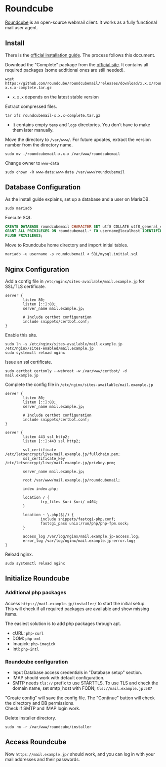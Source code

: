 # Roundcube

[Roundcube](https://roundcube.net/) is an open-source webmail client. It works as a fully functional mail user agent.

## Install

There is the [official installation guide](https://github.com/roundcube/roundcubemail/wiki/Installation). The process follows this document.

Download the "Complete" package from the [official site](https://roundcube.net/download/). It contains all required packages (some additional ones are still needed).

```console
wget https://github.com/roundcube/roundcubemail/releases/download/x.x.x/roundcubemail-x.x.x-complete.tar.gz
```

- `x.x.x` depends on the latest stable version

Extract compressed files.

```console
tar xfz roundcubemail-x.x.x-complete.tar.gz
```

- It contains empty `temp` and `logs` directories. You don't have to make them later manually.

Move the directory to `/var/www/`. For future updates, extract the version number from the directory name.

```console
sudo mv ./roundcubemail-x.x.x /var/www/roundcubemail
```

Change owner to `www-data`

```console
sudo chown -R www-data:www-data /var/www/roundcubemail
```

## Database Configuration

As the install guide explains, set up a database and a user on MariaDB.

```console
sudo mariadb
```

Execute SQL.

```sql
CREATE DATABASE roundcubemail CHARACTER SET utf8 COLLATE utf8_general_ci;
GRANT ALL PRIVILEGES ON roundcubemail.* TO username@localhost IDENTIFIED BY 'password';
FLUSH PRIVILEGES;
```

Move to Roundcube home directory and import initial tables.

```console
mariadb -u username -p roundcubemail < SQL/mysql.initial.sql
```

## Nginx Configuration

Add a config file in `/etc/nginx/sites-available/mail.example.jp` for SSL/TLS certificate.

```nginx
server {
        listen 80;
        listen [::]:80;
        server_name mail.example.jp;

        # Include certbot configuration
        include snippets/certbot.conf;
}
```

Enable this site.

```console
sudo ln -s /etc/nginx/sites-available/mail.example.jp /etc/nginx/sites-enabled/mail.example.jp
sudo systemctl reload nginx
```

Issue an ssl certificate.

```console
sudo certbot certonly --webroot -w /var/www/certbot/ -d mail.example.jp
```

Complete the config file in `/etc/nginx/sites-available/mail.example.jp`

```nginx
server {
        listen 80;
        listen [::]:80;
        server_name mail.example.jp;

        # Include certbot configuration
        include snippets/certbot.conf;
}

server {
        listen 443 ssl http2;
        listen [::]:443 ssl http2;

        ssl_certificate /etc/letsencrypt/live/mail.example.jp/fullchain.pem;
        ssl_certificate_key /etc/letsencrypt/live/mail.example.jp/privkey.pem;

        server_name mail.example.jp;

        root /var/www/mail.example.jp/roundcubemail;

        index index.php;

        location / {
                try_files $uri $uri/ =404;
        }

        location ~ \.php($|/) {
                include snippets/fastcgi-php.conf;
                fastcgi_pass unix:/run/php/php-fpm.sock;
        }

        access_log /var/log/nginx/mail.example.jp-access.log;
        error_log /var/log/nginx/mail.example.jp-error.log;
}
```

Reload nginx.

```console
sudo systemctl reload nginx
```

## Initialize Roundcube

### Additional php packages

Access `https://mail.example.jp/installer/` to start the initial setup.  
This will check if all required packages are available and show missing items.

The easiest solution is to add php packages through apt.

- cURL: `php-curl`
- DOM: `php-xml`
- Imagick: `php-imagick`
- Intl: `php-intl`

### Roundcube configuration

- Input Database access credentials in "Database setup" section.
- IMAP should work with default configuration.
- SMTP needs `tls://` prefix to use STARTTLS. To use TLS and check the domain name, set smtp_host with FQDN; `tls://mail.example.jp:587`

"Create config" will save the config file. The "Continue" button will check the directory and DB permissions.  
Check if SMTP and IMAP login work.

Delete installer directory.

```console
sudo rm -r /var/www/roundcube/installer
```

## Access Roundcube

Now `https://mail.example.jp/` should work, and you can log in with your mail addresses and their passwords.
